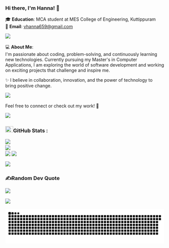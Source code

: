 ### Hi there, I'm Hanna! 👋  

🎓 **Education**: MCA student at MES College of Engineering, Kuttippuram  
📧 **Email**: [vhanna659@gmail.com](mailto:vhanna659@gmail.com)  

<img src="https://user-images.githubusercontent.com/73097560/115834477-dbab4500-a447-11eb-908a-139a6edaec5c.gif">

💻 **About Me**:  
I'm passionate about coding, problem-solving, and continuously learning new technologies. Currently pursuing my Master's in Computer Applications, I am exploring the world of software development and working on exciting projects that challenge and inspire me.  

✨ I believe in collaboration, innovation, and the power of technology to bring positive change.  

<img src="https://user-images.githubusercontent.com/73097560/115834477-dbab4500-a447-11eb-908a-139a6edaec5c.gif">

Feel free to connect or check out my work! 🌟  

<img src="https://user-images.githubusercontent.com/73097560/115834477-dbab4500-a447-11eb-908a-139a6edaec5c.gif">

### <img src="https://media.giphy.com/media/cj87CxfRtrUifF3Ryk/giphy.gif" width="25px" height="20px">GitHub Stats :

![](https://github-readme-stats.vercel.app/api?username=imhannnah&theme=chartreuse-dark&hide_border=false&include_all_commits=true&count_private=false)<br/>
![](https://github-readme-streak-stats.herokuapp.com/?user=imhannnah&theme=chartreuse-dark&hide_border=false)<br/>
![](https://github-readme-stats.vercel.app/api/top-langs/?username=imhannnah&theme=chartreuse-dark&hide_border=false&include_all_commits=true&count_private=false&layout=compact)
[![](https://visitcount.itsvg.in/api?id=imhannnah&icon=0&color=0)](https://visitcount.itsvg.in)

<img src="https://user-images.githubusercontent.com/73097560/115834477-dbab4500-a447-11eb-908a-139a6edaec5c.gif">

### ✍️Random Dev Quote
![](https://quotes-github-readme.vercel.app/api?type=horizontal&theme=dark)

<img src="https://user-images.githubusercontent.com/73097560/115834477-dbab4500-a447-11eb-908a-139a6edaec5c.gif">


[![](https://github.com/imhannnah/imhannnah/blob/main/snake.svg)]()

